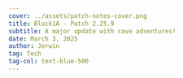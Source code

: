 ```yaml
---
cover: ../assets/patch-notes-cover.png
title: Block1A - Patch 2.25.9
subtitle: A major update with cave adventures!
date: March 3, 2025
author: Jerwin
tag: Tech
tag-col: text-blue-500
---
```


